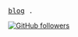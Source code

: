
<p>
  <samp>
    <a href="https://jerrywu001.vercel.app/posts/other_full">blog</a> .
  </samp>
</p>

[![GitHub followers](https://github-readme-stats.vercel.app/api?username=jerrywu001&show_icons=true&hide=issues&bg_color=30,e96443,904e95&title_color=fff&text_color=fff&icon_color=fff)](https://github.com/anuraghazra/github-readme-stats)
